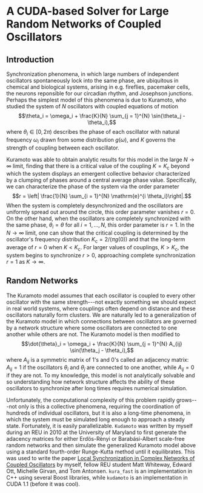 # A CUDA-based Solver for Large Random Networks of Coupled Oscillators

## Introduction
Synchronization phenomena, in which large numbers of independent oscillators spontaneously lock into the same phase, are ubiquitous in chemical and biological systems, arising in e.g. fireflies, pacemaker cells, the neurons reponsible for our circadian rhythm, and Josephson junctions. Perhaps the simplest model of this phenomena is due to Kuramoto, who studied the system of $N$ oscillators with coupled equations of motion 
$$\theta_i = \omega_i + \frac{K}{N} \sum_{j = 1}^{N} \sin(\theta_j - \theta_i),$$
where $\theta_i \in [0, 2 \pi)$ describes the phase of each oscillator with natural frequency $\omega_i$ drawn from some distribution $g(\omega)$, and $K$ governs the strength of coupling between each oscillator. 

Kuramoto was able to obtain analytic results for this model in the large $N \to \infty$ limit, finding that there is a critical value of the coupling $K = K_{\mathrm{c}}$ beyond which the system displays an emergent collective behavior characterized by a clumping of phases around a central average phase value. Specifically, we can characterize the phase of the system via the order parameter 
$$r = \left| \frac{1}{N} \sum_{i = 1}^{N} \mathrm{e}^{i \theta_i}\right|.$$ 
When the system is completely desynchronized and the oscillators are uniformly spread out around the circle, this order parameter vanishes $r = 0$. On the other hand, when the oscillators are completely synchronized with the same phase, $\theta_i = \theta$ for all $i = 1, \ldots, N$, this order parameter is $r = 1$. In the $N \to \infty$ limit, one can show that the critical coupling is determined by the oscillator's frequency distribution $K_\mathrm{c} = 2/(\pi g(0))$ and that the long-term average of $r = 0$ when $K < K_{\mathrm{c}}$. For larger values of couplings, $K > K_{\mathrm{c}}$, the system begins to synchronize $r > 0$, approaching complete synchronization $r = 1$ as $K \to \infty$. 

## Random Networks
The Kuramoto model assumes that each oscillator is coupled to every other oscillator with the same strength---not exactly something we should expect in real world systems, where couplings often depend on distance and these oscillators naturally form clusters. We are naturally led to a generalization of the Kuramoto model in which connections between oscillators are governed by a network structure where some oscillators are connected to one another while others are not. The Kuramoto model is then modified to 
$$\dot{\theta}_i = \omega_i + \frac{K}{N} \sum_{j = 1}^{N} A_{ij} \sin(\theta_j - \theta_i),$$
where $A_{ij}$ is a symmetric matrix of $1$'s and $0$'s called an adjacency matrix: $A_{ij} = 1$ if the oscillators $\theta_i$ and $\theta_j$ are connected to one another, while $A_{ij} = 0$ if they are not.  To my knowledge, this model is not analytically solvable and so understanding how network structure affects the ability of these oscillators to synchronize after long times requires numerical simulation. 

Unfortunately, the computational complexity of this problem rapidly grows---not only is this a collective phenomena, requiring the coordination of hundreds of individual oscillators, but it is also a long-time phenomena, in which the system must be simulated long enough to approach a steady state. Fortunately, it is easily parallelizable. `Kudamoto` was written by myself during an REU in 2010 at the University of Maryland to first generate the adacency matrices for either Erdös-Rènyi or Barabási-Albert scale-free random networks and then simulate the generalized Kuramoto model above using a standard fourth-order Runge-Kutta method until it equilibrates. This was used to write the paper [Local Synchronization in Complex Networks of Coupled Oscillators](https://doi.org/10.1063/1.3581168) by myself, fellow REU student Matt Whiteway, Edward Ott, Michelle Girvan, and Tom Antonsen. `kura_fast` is an implementation in C++ using several Boost libraries, while `kudamoto` is an implementation in CUDA 1.1 (before it was cool).

